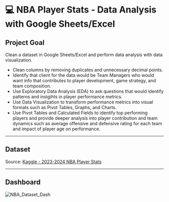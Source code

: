 # 💻 NBA Player Stats - Data Analysis with Google Sheets/Excel
## Project Goal
Clean a dataset in Google Sheets/Excel and perform data analysis with data visualization.
<ul>
<li>Clean columns by removing duplicates and unnecessary decimal points.</li>
<li>Identify that client for the data would be Team Managers who would want info that contributes to player development, game strategy, and team composition.</li>
<li>Use Exploratory Data Analysis (EDA) to ask questions that would identify patterns and insigihts in player performance metrics.</li>
<li>Use Data Visualization to transform performance metrics into visual formats such as Pivot Tables, Graphs, and Charts.</li>
<li>Use Pivot Tables and Calculated Fields to identify top performing players and provide deeper analysis into player contribution and team dynamics such as average offensive and defensive rating for each team and impact of player age on performance.</li>
</ul>

-----

## Dataset

Source: <a href="https://www.kaggle.com/datasets/vivovinco/2023-2024-nba-player-stats">Kaggle - 2023-2024 NBA Player Stats</a>

-----

## Dashboard

![NBA_Dataset_Dash](https://github.com/user-attachments/assets/a8cc6d97-854b-4268-bde4-39cfc9a094ad)
